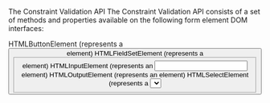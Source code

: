 The Constraint Validation API
The Constraint Validation API consists of a set of methods and properties available on the following form element DOM interfaces:

HTMLButtonElement (represents a <button> element)
HTMLFieldSetElement (represents a <fieldset> element)
HTMLInputElement (represents an <input> element)
HTMLOutputElement (represents an <output> element)
HTMLSelectElement (represents a <select> element)
HTMLTextAreaElement (represents a <textarea> element)
The Constraint Validation API makes the following properties available on the above elements.

`validationMessage`: Returns a localized message describing the validation constraints that the control doesn't satisfy (if any). If the control is not a candidate for constraint validation (willValidate is false) or the element's value satisfies its constraints (is valid), this will return an empty string.
`validity`: Returns a ValidityState object that contains several properties describing the validity state of the element. You can find full details of all the available properties in the ValidityState reference page; below is listed a few of the more common ones:
p`atternMismatch: Returns true if the value does not match the specified pattern, and false if it does match. If true, the element matches the :invalid CSS pseudo-class.
    `tooLong`: Returns true if the value is longer than the maximum length specified by the maxlength attribute, or false if it is shorter than or equal to the maximum. If true, the element matches the :invalid CSS pseudo-class.
    `tooShort`: Returns true if the value is shorter than the minimum length specified by the minlength attribute, or false if it is greater than or equal to the minimum. If true, the element matches the :invalid CSS pseudo-class.
    `rangeOverflow`: Returns true if the value is greater than the maximum specified by the max attribute, or false if it is less than or equal to the maximum. If true, the element matches the :invalid and :out-of-range CSS pseudo-classes.
    `rangeUnderflow`: Returns true if the value is less than the minimum specified by the min attribute, or false if it is greater than or equal to the minimum. If true, the element matches the :invalid and :out-of-range CSS pseudo-classes.
    `typeMismatch`: Returns true if the value is not in the required syntax (when type is email or url), or false if the syntax is correct. If true, the element matches the :invalid CSS pseudo-class.
    `valid`: Returns true if the element meets all its validation constraints, and is therefore considered to be valid, or false if it fails any constraint. If true, the element matches the :valid CSS pseudo-class; the :invalid CSS pseudo-class otherwise.
    `valueMissing`: Returns true if the element has a required attribute, but no value, or false otherwise. If true, the element matches the :invalid CSS pseudo-class.
    `willValidate`: Returns true if the element will be validated when the form is submitted; false otherwise.
    The Constraint Validation API also makes the following methods available on the above elements and the form element.

`checkValidity()`: Returns true if the element's value has no validity problems; false otherwise. If the element is invalid, this method also fires an invalid event on the element.
`reportValidity()`: Reports invalid field(s) using events. This method is useful in combination with preventDefault() in an onSubmit event handler.
`setCustomValidity(message)`: Adds a custom error message to the element; if you set a custom error message, the element is considered to be invalid, and the specified error is displayed. This lets you use JavaScript code to establish a validation failure other than those offered by the standard HTML validation constraints. The message is shown to the user when reporting the problem.